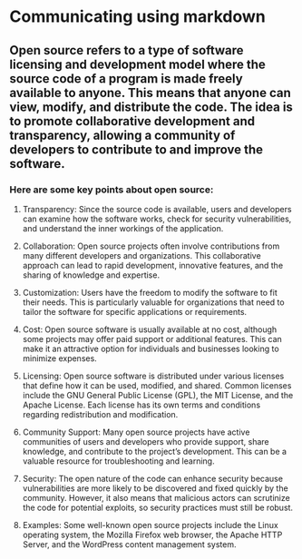 # Communicating using markdown 
## Open source refers to a type of software licensing and development model where the source code of a program is made freely available to anyone. This means that anyone can view, modify, and distribute the code. The idea is to promote collaborative development and transparency, allowing a community of developers to contribute to and improve the software.

### Here are some key points about open source:

1. Transparency: Since the source code is available, users and developers can examine how the software works, check for security vulnerabilities, and understand the inner workings of the application.

2. Collaboration: Open source projects often involve contributions from many different developers and organizations. This collaborative approach can lead to rapid development, innovative features, and the sharing of knowledge and expertise.

3. Customization: Users have the freedom to modify the software to fit their needs. This is particularly valuable for organizations that need to tailor the software for specific applications or requirements.

4. Cost: Open source software is usually available at no cost, although some projects may offer paid support or additional features. This can make it an attractive option for individuals and businesses looking to minimize expenses.

5. Licensing: Open source software is distributed under various licenses that define how it can be used, modified, and shared. Common licenses include the GNU General Public License (GPL), the MIT License, and the Apache License. Each license has its own terms and conditions regarding redistribution and modification.

6. Community Support: Many open source projects have active communities of users and developers who provide support, share knowledge, and contribute to the project’s development. This can be a valuable resource for troubleshooting and learning.

7. Security: The open nature of the code can enhance security because vulnerabilities are more likely to be discovered and fixed quickly by the community. However, it also means that malicious actors can scrutinize the code for potential exploits, so security practices must still be robust.

8. Examples: Some well-known open source projects include the Linux operating system, the Mozilla Firefox web browser, the Apache HTTP Server, and the WordPress content management system.

